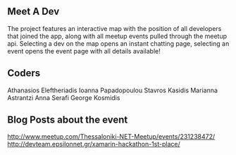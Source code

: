 ## Meet A Dev
The project  features an interactive map with the position of all developers that joined the app, along with all meetup events pulled through the meetup api. Selecting a dev on the map opens an instant chatting page, selecting an event opens the event page with all details available!

## Coders
Athanasios Eleftheriadis
Ioanna Papadopoulou
Stavros Kasidis
Marianna Astrantzi
Anna Serafi
George Kosmidis

## Blog Posts about the event
http://www.meetup.com/Thessaloniki-NET-Meetup/events/231238472/
http://devteam.epsilonnet.gr/xamarin-hackathon-1st-place/
